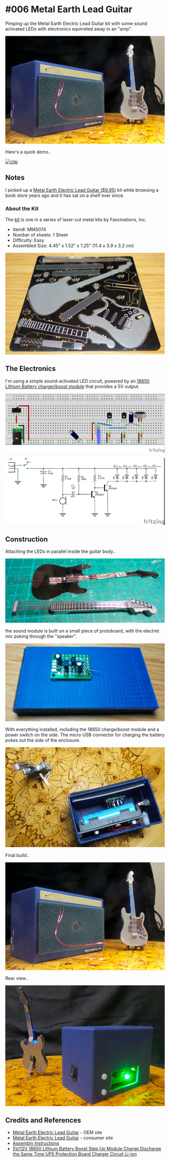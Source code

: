 # #006 Metal Earth Lead Guitar

Pimping up the Metal Earth Electric Lead Guitar kit with some sound activated LEDs with electronics squirreled away in an "amp".

![MetalEarthLeadGuitar_build](./assets/MetalEarthLeadGuitar_build.jpg?raw=true)

Here's a quick demo..

[![clip](https://img.youtube.com/vi/ljD8L5Ui-bU/0.jpg)](https://www.youtube.com/watch?v=ljD8L5Ui-bU)

## Notes

I picked up a
[Metal Earth Electric Lead Guitar ($9.95)](https://www.metalearth.com/metalearth/MMS074) kit
while browsing a book store years ago and it has sat on a shelf ever since.


### About the Kit

The [kit](https://www.metalearth.com/metalearth/MMS074) is one in a series of laser-cut metal kits by Fascinations, Inc.

* Item#: MMS074
* Number of sheets: 1 Sheet
* Difficulty: Easy
* Assembled Size: 4.45" x 1.52" x 1.25" (11.4 x 3.9 x 3.2 cm)

![kit_parts](./assets/kit_parts.jpg?raw=true)

## The Electronics

I'm using a simple sound-activated LED circuit, powered by an
[18650 Lithium Battery charger/boost module](https://www.aliexpress.com/item/33032221967.html) that provides a 5V output.

![Breadboard](./assets/MetalEarthLeadGuitar_bb.jpg?raw=true)

![The Schematic](./assets/MetalEarthLeadGuitar_schematic.jpg?raw=true)

## Construction

Attaching the LEDs in parallel inside the guitar body..

![build_led_insert](./assets/build_led_insert.jpg?raw=true)

the sound module is built on a small piece of protoboard, with the electret mic poking through the "speaker".

![build_sound_module](./assets/build_sound_module.jpg?raw=true)

With everything installed, including the 18650 charge/boost module and a power switch on the side.
The micro USB connector for charging the battery pokes out the side of the enclosure.

![build_assembled](./assets/build_assembled.jpg?raw=true)

Final build..

![MetalEarthLeadGuitar_build](./assets/MetalEarthLeadGuitar_build.jpg?raw=true)

Rear view..

![MetalEarthLeadGuitar_build_rear](./assets/MetalEarthLeadGuitar_build_rear.jpg?raw=true)

## Credits and References

* [Metal Earth Electric Lead Guitar](http://www.fascinations.com/metalearth/musical/electric-lead-guitar) - OEM site
* [Metal Earth Electric Lead Guitar](https://www.metalearth.com/metalearth/MMS074) - consumer site
* [Assembly Instructions](https://www.metalearth.com/download/sample/223)
* [5V/12V 18650 Lithium Battery Boost Step Up Module Charge Discharge the Same Time UPS Protection Board Charger Circuit Li-ion](https://www.aliexpress.com/item/33032221967.html)
